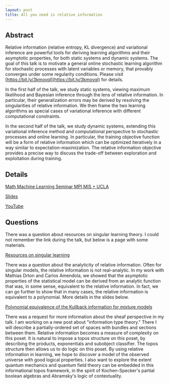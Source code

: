 ```yaml
---
layout: post
title: All you need is relative information
---
```


## Abstract
Relative information (relative entropy, KL divergence) and variational inference are powerful tools for deriving learning algorithms and their asymptotic properties, for both static systems and dynamic systems. The goal of this talk is to motivate a general online stochastic learning algorithm for stochastic processes with latent variables or memory, that provably converges under some regularity conditions. Please visit [https://bit.ly/3kmovql](https://bit.ly/3kmovql) for details.

In the first half of the talk, we study static systems, viewing maximum likelihood and Bayesian inference through the lens of relative information. In particular, their generalization errors may be derived by resolving the singularities of relative information. We then frame the two learning algorithms as special cases of variational inference with different computational constraints.

In the second half of the talk, we study dynamic systems, extending this variational inference method and computational perspective to stochastic processes and online learning. In particular, the training objective function will be a form of relative information which can be optimized iteratively in a way similar to expectation-maximization. The relative information objective provides a precise way to discuss the trade-off between exploration and exploitation during training.

## Details
[Math Machine Learning Seminar MPI MIS + UCLA](https://www.mis.mpg.de/calendar/lectures/2021/abstract-32595.html)

[Slides](https://w3id.org/people/shaoweilin/public/20210909-mpi-mis-ucla.pdf)

[YouTube](https://youtu.be/U2HnLtwgiqQ)

## Questions

There was a question about resources on singular learning theory. I could not remember the link during the talk, but below is a page with some materials. 

[Resources on singular learning](https://shaoweilin.github.io/singular/)

There was a question about the analyticity of relative information. Often for singular models, the relative information is not real-analytic. In my work with Mathias Drton and Carlos Amendola, we showed that the asymptotic properties of the statistical model can be derived from an analytic function that was, in some sense, equivalent to the relative information. In fact, we can go further to show that in many cases, the relative information is equivalent to a polynomial. More details in the slides below.

[Polynomial equivalence of the Kullback information for mixture models](https://w3id.org/people/shaoweilin/public/20180705-vilnius.pdf)

There was a request for more information about the sheaf perspective in my talk. I am working on a new post about "information type theory." There I will describe a partially-ordered set of spaces with bundles and sections between them. Relative information becomes a measure of complexity on this poset. It is natural to impose a topos structure on this poset, by describing the products, exponentials and subobject classifier. The topos structure then allows us to do logic on this poset. By using relative information in learning, we hope to discover a model of the observed universe with good logical properties. I also want to explore the extent quantum mechanics and quantum field theory can be embedded in this informational topos framework, in the spirit of Kochen-Specker's partial boolean algebras and Abramsky's logic of contextuality.